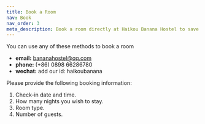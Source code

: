 ```yaml
---
title: Book a Room
nav: Book
nav_order: 3
meta_description: Book a room directly at Haikou Banana Hostel to save booking fees!
---
```


You can use any of these methods to book a room

- **email:** bananahostel@qq.com
- **phone:** (+86) 0898 66286780
- **wechat:** add our id: haikoubanana



Please provide the following booking information:

1. Check-in date and time.
2. How many nights you wish to stay.
3. Room type.
4. Number of guests.


